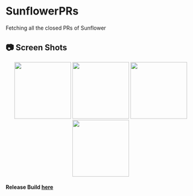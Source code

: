 # SunflowerPRs
Fetching all the closed PRs of Sunflower

## 📷 Screen Shots

<p align="center">
<img src="https://user-images.githubusercontent.com/69307834/209923037-906e3c03-7950-455b-ab05-8bdc42f43ea0.jpeg" width="150">
<img src="https://user-images.githubusercontent.com/69307834/209923277-7efc4eac-53f3-47a8-b823-e586a56a0cef.jpeg" width="150">
<img src="https://user-images.githubusercontent.com/69307834/209923330-96860858-145d-412f-872b-befa1ddcfae8.jpeg" width="150">
<img src="https://user-images.githubusercontent.com/69307834/209923305-b4a7e5c9-7be6-4a6a-9b65-cb3b982dedc8.jpeg" width="150">


#### Release Build <a href="https://drive.google.com/file/d/1Esp1aR8-G4xN2rycG2EMRx7ULegobI-w/view?usp=share_link" target="_blank">here</a>

